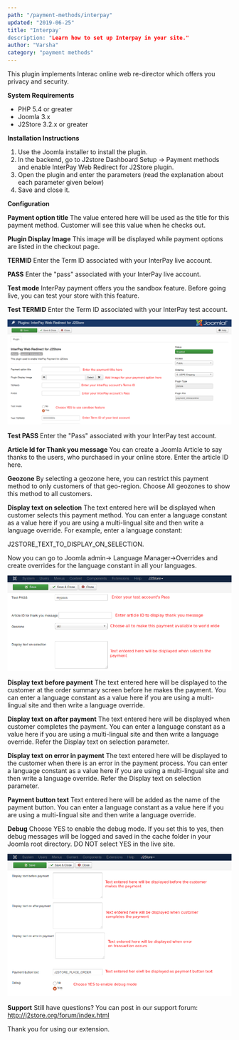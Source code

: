 ```yaml
---
path: "/payment-methods/interpay"
updated: "2019-06-25"
title: "Interpay¨
description: "Learn how to set up Interpay in your site."
author: "Varsha"
category: "payment methods"
---
```



This plugin implements Interac online web re-director which offers you privacy and security.

**System Requirements**
* PHP 5.4 or greater
* Joomla 3.x
* J2Store 3.2.x or greater

**Installation Instructions**

1. Use the Joomla installer to install the plugin.
2. In the backend, go to J2store Dashboard Setup -> Payment methods and enable InterPay Web Redirect for J2Store plugin.
3. Open the plugin and enter the parameters (read the explanation about each parameter given below)
4. Save and close it.


**Configuration**

**Payment option title**
The value entered here will be used as the title for this payment method. Customer will see this value when he checks out.

**Plugin Display Image**
This image will be displayed while payment options are listed in the checkout page.

**TERMID**
Enter the Term ID associated with your InterPay live account.

**PASS**
Enter the "pass" associated with your InterPay live account.

**Test mode**
InterPay payment offers you the sandbox feature. Before going live, you can test your store with this feature.

**Test TERMID**
Enter the Term ID associated with your InterPay test account. 

![interpay](../../images/payment-methods/interpay/interpay-01.png)

**Test PASS**
Enter the "Pass" associated with your InterPay test account.

**Article Id for Thank you message**
You can create a Joomla Article to say thanks to the users, who purchased in your online store. Enter the article ID here.

**Geozone**
By selecting a geozone here, you can restrict this payment method to only customers of that geo-region. Choose All geozones to show this method to all customers.

**Display text on selection**
The text entered here will be displayed when customer selects this payment method. You can enter a language constant as a value here if you are using a multi-lingual site and then write a language override. For example, enter a language constant:

J2STORE_TEXT_TO_DISPLAY_ON_SELECTION.

Now you can go to Joomla admin-> Language Manager->Overrides and create overrides for the language constant in all your languages.

![itrpy](../../images/payment-methods/interpay/interpay-02.png)


**Display text before payment**
The text entered here will be displayed to the customer at the order summary screen before he makes the payment. You can enter a language constant as a value here if you are using a multi-lingual site and then write a language override.

**Display text on after payment**
The text entered here will be displayed when customer completes the payment.
You can enter a language constant as a value here if you are using a multi-lingual site and then write a language override. Refer the Display text on selection parameter.

**Display text on error in payment**
The text entered here will be displayed to the customer when there is an error in the payment process.
You can enter a language constant as a value here if you are using a multi-lingual site and then write a language override. Refer the Display text on selection parameter.

**Payment button text**
Text entered here will be added as the name of the payment button.
You can enter a language constant as a value here if you are using a multi-lingual site and then write a language override.

**Debug**
Choose YES to enable the debug mode. If you set this to yes, then debug messages will be logged and saved in the cache folder in your Joomla root directory. DO NOT select YES in the live site.

![intpay](../../images/payment-methods/interpay/interpay-03.png)

**Support**
Still have questions? You can post in our support forum: http://j2store.org/forum/index.html

Thank you for using our extension.


